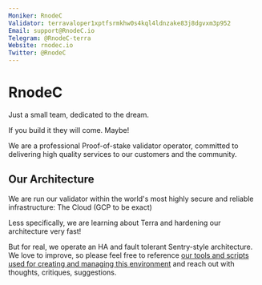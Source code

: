 ```yaml
---
Moniker: RnodeC
Validator: terravaloper1xptfsrmkhw0s4kql4ldnzake83j8dgvxm3p952
Email: support@RnodeC.io
Telegram: @RnodeC-terra
Website: rnodec.io
Twitter: @RnodeC
---
```



# RnodeC

Just a small team, dedicated to the dream.

If you build it they will come.  Maybe!

We are a professional Proof-of-stake validator operator, committed to delivering high quality services to our customers and the community.  

## Our Architecture

We are run our validator within the world's most highly secure and reliable infrastructure:  The Cloud (GCP to be exact)

Less specifically, we are learning about Terra and hardening our architecture very fast!  

But for real, we operate an HA and fault tolerant Sentry-style architecture.  We love to improve, so please feel free to reference [our tools and scripts used for creating and managing this environment](github.com/RnodeC/terra-git) and reach out with thoughts, critiques, suggestions.  
